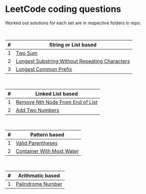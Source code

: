 # LeetCode coding questions

Worked out solutions for each set are in respective folders in repo.

</br>

| # | String or List based |
|---| ----- |
|1|[Two Sum](https://leetcode.com/problems/two-sum/)
|2|[Longest Substring Without Repeating Characters](https://leetcode.com/problems/longest-substring-without-repeating-characters/)
|3|[Longest Common Prefix](https://leetcode.com/problems/longest-common-prefix/)

</br>

| # | Linked List based |
|---| ----- |
|1|[Remove Nth Node From End of List](https://leetcode.com/problems/remove-nth-node-from-end-of-list/)
|2|[Add Two Numbers](https://leetcode.com/problems/add-two-numbers/)


</br>

| # | Pattern based |
|---| ----- |
|1|[Valid Parentheses](https://leetcode.com/problems/valid-parentheses/)
|2|[Container With Most Water](https://leetcode.com/problems/container-with-most-water/)


</br>

| # | Arithmatic based |
|---| ----- |
|1|[Palindrome Number](https://leetcode.com/problems/palindrome-number/)